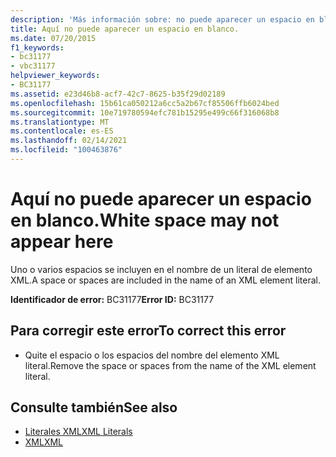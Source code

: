 ```yaml
---
description: 'Más información sobre: no puede aparecer un espacio en blanco aquí'
title: Aquí no puede aparecer un espacio en blanco.
ms.date: 07/20/2015
f1_keywords:
- bc31177
- vbc31177
helpviewer_keywords:
- BC31177
ms.assetid: e23d46b8-acf7-42c7-8625-b35f29d02189
ms.openlocfilehash: 15b61ca050212a6cc5a2b67cf85506ffb6024bed
ms.sourcegitcommit: 10e719780594efc781b15295e499c66f316068b8
ms.translationtype: MT
ms.contentlocale: es-ES
ms.lasthandoff: 02/14/2021
ms.locfileid: "100463876"
---
```

# <a name="white-space-may-not-appear-here"></a><span data-ttu-id="7a7fd-103">Aquí no puede aparecer un espacio en blanco.</span><span class="sxs-lookup"><span data-stu-id="7a7fd-103">White space may not appear here</span></span>

<span data-ttu-id="7a7fd-104">Uno o varios espacios se incluyen en el nombre de un literal de elemento XML.</span><span class="sxs-lookup"><span data-stu-id="7a7fd-104">A space or spaces are included in the name of an XML element literal.</span></span>  
  
 <span data-ttu-id="7a7fd-105">**Identificador de error:** BC31177</span><span class="sxs-lookup"><span data-stu-id="7a7fd-105">**Error ID:** BC31177</span></span>  
  
## <a name="to-correct-this-error"></a><span data-ttu-id="7a7fd-106">Para corregir este error</span><span class="sxs-lookup"><span data-stu-id="7a7fd-106">To correct this error</span></span>  
  
- <span data-ttu-id="7a7fd-107">Quite el espacio o los espacios del nombre del elemento XML literal.</span><span class="sxs-lookup"><span data-stu-id="7a7fd-107">Remove the space or spaces from the name of the XML element literal.</span></span>  
  
## <a name="see-also"></a><span data-ttu-id="7a7fd-108">Consulte también</span><span class="sxs-lookup"><span data-stu-id="7a7fd-108">See also</span></span>

- [<span data-ttu-id="7a7fd-109">Literales XML</span><span class="sxs-lookup"><span data-stu-id="7a7fd-109">XML Literals</span></span>](../language-reference/xml-literals/index.md)
- [<span data-ttu-id="7a7fd-110">XML</span><span class="sxs-lookup"><span data-stu-id="7a7fd-110">XML</span></span>](../programming-guide/language-features/xml/index.md)
